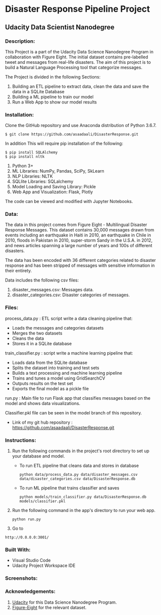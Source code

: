 # Disaster Response Pipeline Project
## Udacity Data Scientist Nanodegree

### Description:

This Project is a part of the Udacity Data Science Nanodegree Program in collaboration with Figure Eight. The initial dataset contains pre-labelled tweet and messages from real-life disasters. The aim of this project is to build a Natural Language Processing tool that categorize messages.

The Project is divided in the following Sections:

1. Building an ETL pipeline to extract data, clean the data and save the data in a SQLite Database
2. Building a ML pipeline to train our model
3. Run a Web App to show our model results

### Installation: 
Clone the GitHub repository and use Anaconda distribution of Python 3.6.7.

    $ git clone https://github.com/asaadaali/DisasterResponse.git

In addition This will require pip installation of the following:

    $ pip install SQLAlchemy
    $ pip install nltk

1. Python 3+
2. ML Libraries: NumPy,  Pandas, SciPy, SkLearn
3. NLP Libraries: NLTK
4. SQLlite Libraries: SQLalchemy
5. Model Loading and Saving Library: Pickle
6. Web App and Visualization: Flask, Plotly

The code can be viewed and modified with Jupyter Notebooks.


### Data:

The data in this project comes from Figure Eight - Multilingual Disaster Response Messages. This dataset contains 30,000 messages drawn from events including an earthquake in Haiti in 2010, an earthquake in Chile in 2010, floods in Pakistan in 2010, super-storm Sandy in the U.S.A. in 2012, and news articles spanning a large number of years and 100s of different disasters.

The data has been encoded with 36 different categories related to disaster response and has been stripped of messages with sensitive information in their entirety.

Data includes the following csv files:

1. disaster_messages.csv: Messages data.
2. disaster_categories.csv: Disaster categories of messages.

### Files:
process_data.py : ETL script write a data cleaning pipeline that:
- Loads the messages and categories datasets
- Merges the two datasets
- Cleans the data
- Stores it in a SQLite database

train_classifier.py : script write a machine learning pipeline that:
- Loads data from the SQLite database
- Splits the dataset into training and test sets
- Builds a text processing and machine learning pipeline
- Trains and tunes a model using GridSearchCV
- Outputs results on the test set
- Exports the final model as a pickle file

run.py : Main file to run Flask app that classifies messages based on the model and shows data visualizations.

Classifier.pkl file can be seen in the model branch of this repository.

- Link of my git hub repository : https://github.com/asaadaali/DisasterResponse.git

### Instructions:
1. Run the following commands in the project's root directory to set up your database and model.

    - To run ETL pipeline that cleans data and stores in database
    
        `python data/process_data.py data/disaster_messages.csv data/disaster_categories.csv data/DisasterResponse.db`
    - To run ML pipeline that trains classifier and saves
    
        `python models/train_classifier.py data/DisasterResponse.db models/classifier.pkl`

2. Run the following command in the app's directory to run your web app.

    `python run.py`

3. Go to 

  `http://0.0.0.0:3001/`

### Built With:
- Visual Studio Code
- Udacity Project Workspace IDE

### Screenshots:




### Acknowledgements:
1. [Udacity](www.udacity.com) for this Data Science Nanodegree Program.
2. [Figure-Eight](www.figure-eight.com) for the relevant dataset.
